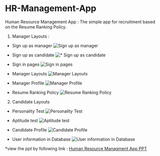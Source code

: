 # HR-Management-App
Human Resource Management App : The simple app for recruitment based on the Resume Ranking Policy.

1. Manager Layouts :

* Sign up as manager
![Sign up as manager](https://drive.google.com/file/d/1SWSu-PYUFJuO-f-APRvEnXR-q4QYM5zO/view?usp=sharing)


* Sign up as candidate
![* Sign up as candidate](https://drive.google.com/file/d/1Zkg0BYQtBOqxWlsdEvh8SWH7Ja9D5OGm/view?usp=sharing)


* Sign in pages
![Sign in pages](https://drive.google.com/file/d/1iRoYso-Hn4ocbi1o5v1yqETwlch1jpwc/view?usp=sharing)


* Manager Layouts 
![Manager Layouts](https://drive.google.com/file/d/1URuX8MmIIPSalUbINHornQT2p9udNgdR/view?usp=sharing)


* Manager Profile
![Manager Profile](https://drive.google.com/file/d/1DD7hWOaL0OCLyQGBlGIUWeGZ-db18EBi/view?usp=sharing)


* Resume Ranking Policy
![Resume Ranking Policy](https://drive.google.com/file/d/1NUJ_JqW-DjNIPJksqWUq4Spu5_CCOXLm/view?usp=sharing)


2. Candidate Layouts 

* Personality Test
![Personality Test](https://drive.google.com/file/d/19mcAsFnH-onuIOTqurWqcp_evZT9Isgs/view?usp=sharing)


* Aptitude test
![Aptitude test](https://drive.google.com/file/d/1c8DaSoE0mtoQE8iLdjF_3YYBLkhPi3Gi/view?usp=sharing)


* Candidate Profile
![Candidate Profile](https://drive.google.com/file/d/1BPGnPSxNUN31ySvyN96_CYUHlfHL1f4b/view?usp=sharing)


* User information in Database
![User information in Database](https://drive.google.com/file/d/1CSdTA8jZtFIvTWEWGIDmi6ltCjN0fj9T/view?usp=sharing)
  


*view the ppt by following link :
[Human Resource Managment App PPT](https://drive.google.com/file/d/1jJD0LuQK3G4u5LoLryDKJla6vjUkiTq5/view?usp=sharing)

